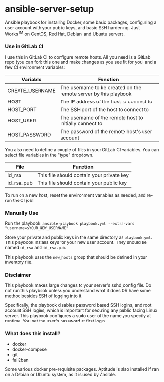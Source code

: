  # ansible-server-setup
Ansible playbook for installing Docker, some basic packages, configuring a user account with your public keys, and basic SSH hardening. 
Just Works<sup>TM</sup> on CentOS, Red Hat, Debian, and Ubuntu servers.

### Use in GitLab CI

I use this in GitLab CI to configure remote hosts. All you need is a GitLab repo (you can fork this one and make changes as you see fit for you) and a few CI environment variables:

| Variable | Function |
| ---- | ---- |
| CREATE_USERNAME | The username to be created on the remote server by this playbook |
| HOST | The IP address of the host to connect to |
| HOST_PORT | The SSH port of the host to connect to | 
| HOST_USER | The username of the remote host to initially connect to |
| HOST_PASSWORD | The password of the remote host's user account |

You also need to define a couple of files in your GitLab CI variables. You can select file variables in the "type" dropdown.

| File | Function |
| ---- | ---- |
| id_rsa | This file should contain your private key |
| id_rsa_pub | This file should contain your public key |

To run on a new host, reset the environment variables as needed, and re-run the CI job!

### Manually Use

Run the playbook: `ansible-playbook playbook.yml --extra-vars "username=$YOUR_NEW_USERNAME"`

Store your private and public keys in the same directory as `playbook.yml`. This playbook installs keys for your new user account. 
They should be named `id_rsa` and `id_rsa.pub`. 

This playbook uses the `new_hosts` group that should be defined in your inventory file.

### Disclaimer

This playbook makes large changes to your server's sshd_config file. Do not run this playbook unless you understand what it does OR have some method besides SSH of logging into it.

Specifically, the playbook disables password based SSH logins, and root account SSH logins, which is important for securing any public facing Linux server. This playbook configures a sudo user of the name you specify at runtime. You set the user's password at first login.

### What does this install?

 - docker
 - docker-compose
 - git
 - fail2ban

Some various docker pre-requisite packages. Aptitude is also installed if ran on a Debian or Ubuntu system, as it is used by Ansible.
